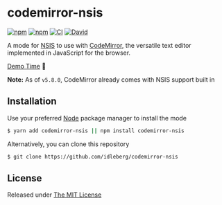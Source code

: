 # codemirror-nsis

[![npm](https://flat.badgen.net/npm/license/codemirror-nsis)](https://www.npmjs.org/package/codemirror-nsis)
[![npm](https://flat.badgen.net/npm/v/codemirror-nsis)](https://www.npmjs.org/package/codemirror-nsis)
[![CI](https://img.shields.io/github/workflow/status/idleberg/codemirror-nsis/CI?style=flat-square)](https://github.com/idleberg/codemirror-nsis/actions)
[![David](https://flat.badgen.net/david/dev/idleberg/codemirror-nsis)](https://david-dm.org/idleberg/codemirror-nsis?type=dev)

A mode for [NSIS](https://nsis.sourceforge.io/) to use with [CodeMirror](https://codemirror.net/), the versatile text editor implemented in JavaScript for the browser.

[Demo Time](https://idleberg.github.io/codemirror-nsis/) 🙌

**Note:** As of `v5.8.0`, CodeMirror already comes with NSIS support built in

## Installation

Use your preferred [Node](https://nodejs.org) package manager to install the mode

```sh
$ yarn add codemirror-nsis || npm install codemirror-nsis
```

Alternatively, you can clone this repository

```sh
$ git clone https://github.com/idleberg/codemirror-nsis
```
## License

Released under [The MIT License](http://opensource.org/licenses/MIT)
